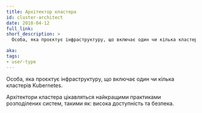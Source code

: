 ```yaml
---
title: Архітектор кластера
id: cluster-architect
date: 2018-04-12
full_link: 
short_description: >
  Особа, яка проєктує інфраструктуру, що включає один чи кілька кластерів Kubernetes.

aka: 
tags:
- user-type
---
```

Особа, яка проєктує інфраструктуру, що включає один чи кілька кластерів Kubernetes.

<!--more--> 

Архітектори кластера цікавляться найкращими практиками розподілених систем, такими як: висока доступність та безпека.
